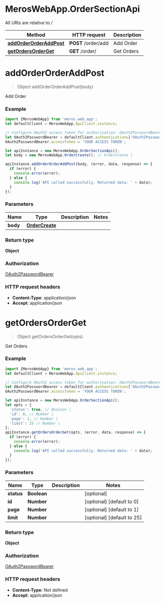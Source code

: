 # MerosWebApp.OrderSectionApi

All URIs are relative to */*

Method | HTTP request | Description
------------- | ------------- | -------------
[**addOrderOrderAddPost**](OrderSectionApi.md#addOrderOrderAddPost) | **POST** /order/add | Add Order
[**getOrdersOrderGet**](OrderSectionApi.md#getOrdersOrderGet) | **GET** /order/ | Get Orders

<a name="addOrderOrderAddPost"></a>
# **addOrderOrderAddPost**
> Object addOrderOrderAddPost(body)

Add Order

### Example
```javascript
import {MerosWebApp} from 'meros_web_app';
let defaultClient = MerosWebApp.ApiClient.instance;

// Configure OAuth2 access token for authorization: OAuth2PasswordBearer
let OAuth2PasswordBearer = defaultClient.authentications['OAuth2PasswordBearer'];
OAuth2PasswordBearer.accessToken = 'YOUR ACCESS TOKEN';

let apiInstance = new MerosWebApp.OrderSectionApi();
let body = new MerosWebApp.OrderCreate(); // OrderCreate | 

apiInstance.addOrderOrderAddPost(body, (error, data, response) => {
  if (error) {
    console.error(error);
  } else {
    console.log('API called successfully. Returned data: ' + data);
  }
});
```

### Parameters

Name | Type | Description  | Notes
------------- | ------------- | ------------- | -------------
 **body** | [**OrderCreate**](OrderCreate.md)|  | 

### Return type

**Object**

### Authorization

[OAuth2PasswordBearer](../README.md#OAuth2PasswordBearer)

### HTTP request headers

 - **Content-Type**: application/json
 - **Accept**: application/json

<a name="getOrdersOrderGet"></a>
# **getOrdersOrderGet**
> Object getOrdersOrderGet(opts)

Get Orders

### Example
```javascript
import {MerosWebApp} from 'meros_web_app';
let defaultClient = MerosWebApp.ApiClient.instance;

// Configure OAuth2 access token for authorization: OAuth2PasswordBearer
let OAuth2PasswordBearer = defaultClient.authentications['OAuth2PasswordBearer'];
OAuth2PasswordBearer.accessToken = 'YOUR ACCESS TOKEN';

let apiInstance = new MerosWebApp.OrderSectionApi();
let opts = { 
  'status': true, // Boolean | 
  'id': 0, // Number | 
  'page': 1, // Number | 
  'limit': 25 // Number | 
};
apiInstance.getOrdersOrderGet(opts, (error, data, response) => {
  if (error) {
    console.error(error);
  } else {
    console.log('API called successfully. Returned data: ' + data);
  }
});
```

### Parameters

Name | Type | Description  | Notes
------------- | ------------- | ------------- | -------------
 **status** | **Boolean**|  | [optional] 
 **id** | **Number**|  | [optional] [default to 0]
 **page** | **Number**|  | [optional] [default to 1]
 **limit** | **Number**|  | [optional] [default to 25]

### Return type

**Object**

### Authorization

[OAuth2PasswordBearer](../README.md#OAuth2PasswordBearer)

### HTTP request headers

 - **Content-Type**: Not defined
 - **Accept**: application/json

